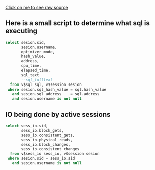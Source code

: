 [Click on me to see raw source](https://samadhandba.wordpress.com/2011/03/15/finding-currently-running-sql/)

## Here is a small script to determine what sql is executing

```sql
select sesion.sid,
       sesion.username,
       optimizer_mode,
       hash_value,
       address,
       cpu_time,
       elapsed_time,
       sql_text
       --sql_fulltext
  from v$sql sql, v$session sesion
 where sesion.sql_hash_value = sql.hash_value
   and sesion.sql_address    = sql.address
   and sesion.username is not null 
```
## IO being done by active sessions

```sql
select sess_io.sid,
       sess_io.block_gets,
       sess_io.consistent_gets,
       sess_io.physical_reads,
       sess_io.block_changes,
       sess_io.consistent_changes
  from v$sess_io sess_io, v$session sesion
 where sesion.sid = sess_io.sid
   and sesion.username is not null 
```

